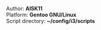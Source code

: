 Author: **AISK11**<br/>
Platform: **Gentoo GNU/Linux**<br/>
Script directory: **~/config/i3/scripts**
